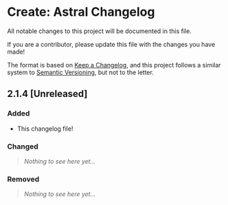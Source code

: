 # Create: Astral Changelog

All notable changes to this project will be documented in this file.

If you are a contributor, please update this file with the changes you have made!

The format is based on [Keep a Changelog](https://keepachangelog.com/en/1.1.0/),
and this project follows a similar system to [Semantic Versioning](https://semver.org/spec/v2.0.0.html), but not to the letter.

## 2.1.4 [Unreleased]

### Added

- This changelog file!

### Changed

> *Nothing to see here yet...*

### Removed

> *Nothing to see here yet...*

